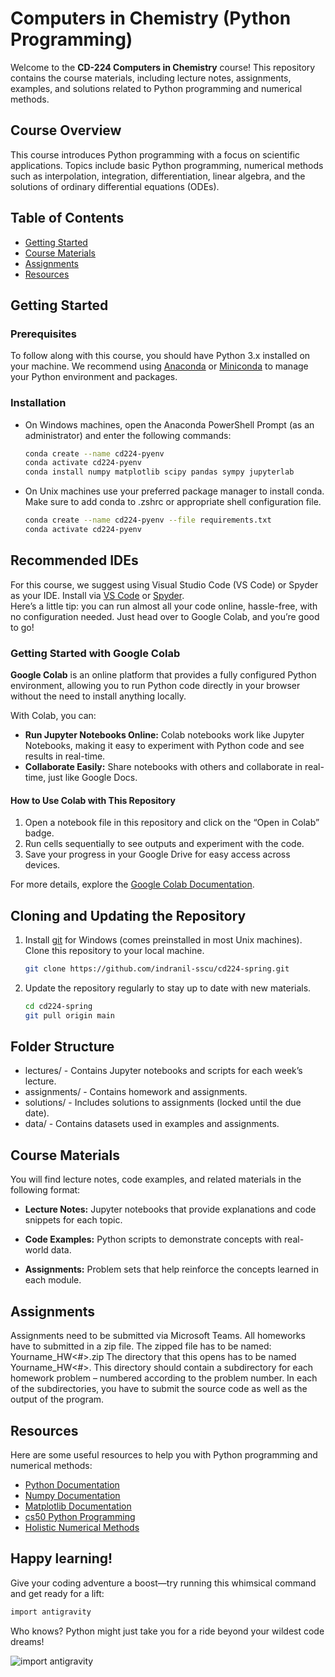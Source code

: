 # Computers in Chemistry (Python Programming)

Welcome to the **CD-224 Computers in Chemistry** course! This repository contains the course materials, including lecture notes, assignments, examples, and solutions related to Python programming and numerical methods.

## Course Overview
This course introduces Python programming with a focus on scientific applications. Topics include basic Python programming, numerical methods such as interpolation, integration, differentiation, linear algebra, and the solutions of ordinary differential equations (ODEs).

## Table of Contents
- [Getting Started](#getting-started)
- [Course Materials](#course-materials)
- [Assignments](#assignments)
- [Resources](#resources)

## Getting Started

### Prerequisites
To follow along with this course, you should have Python 3.x installed on your machine. We recommend using [Anaconda](https://www.anaconda.com/products/individual) or [Miniconda](https://docs.anaconda.com/miniconda/) to manage your Python environment and packages.

### Installation

* On Windows machines, open the Anaconda PowerShell Prompt (as an administrator) and enter the following commands:
   ```bash
   conda create --name cd224-pyenv
   conda activate cd224-pyenv
   conda install numpy matplotlib scipy pandas sympy jupyterlab

* On Unix machines use your preferred package manager to install conda. Make sure to add conda to .zshrc or appropriate shell configuration file.
   ```bash
   conda create --name cd224-pyenv --file requirements.txt
   conda activate cd224-pyenv

## Recommended IDEs

For this course, we suggest using Visual Studio Code (VS Code) or Spyder as your IDE. Install via [VS Code](https://code.visualstudio.com) or [Spyder](https://www.spyder-ide.org).<br>
Here’s a little tip: you can run almost all your code online, hassle-free, with no configuration needed. Just head over to Google Colab, and you’re good to go!
<h3>Getting Started with Google Colab</h2>

<p><strong>Google Colab</strong> is an online platform that provides a fully configured Python environment, allowing you to run Python code directly in your browser without the need to install anything locally.</p>

<p>With Colab, you can:</p>
<ul>
    <li><strong>Run Jupyter Notebooks Online:</strong> Colab notebooks work like Jupyter Notebooks, making it easy to experiment with Python code and see results in real-time.</li>
    <li><strong>Collaborate Easily:</strong> Share notebooks with others and collaborate in real-time, just like Google Docs.</li>
</ul>

<h4>How to Use Colab with This Repository</h3>
<ol>
    <li>Open a notebook file in this repository and click on the “Open in Colab” badge.</li>
    <li>Run cells sequentially to see outputs and experiment with the code.</li>
    <li>Save your progress in your Google Drive for easy access across devices.</li>
</ol>

<p>For more details, explore the <a href="https://colab.research.google.com/notebooks/intro.ipynb" target="_blank">Google Colab Documentation</a>.</p> 


## Cloning and Updating the Repository

1. Install [git](https://git-scm.com/downloads/win) for Windows (comes preinstalled in most Unix machines). Clone this repository to your local machine.
   ```bash
   git clone https://github.com/indranil-sscu/cd224-spring.git

2. Update the repository regularly to stay up to date with new materials.
   ```bash
   cd cd224-spring
   git pull origin main

## Folder Structure
* lectures/ - Contains Jupyter notebooks and scripts for each week’s lecture.
* assignments/ - Contains homework and assignments.
* solutions/ - Includes solutions to assignments (locked until the due date).
* data/ - Contains datasets used in examples and assignments.

## Course Materials
You will find lecture notes, code examples, and related materials in the following format:

* __Lecture Notes:__ Jupyter notebooks that provide explanations and code snippets for each topic.

* __Code Examples:__ Python scripts to demonstrate concepts with real-world data.

* __Assignments:__ Problem sets that help reinforce the concepts learned in each module.

## Assignments
Assignments need to be submitted via Microsoft Teams. All homeworks have to submitted in a zip file. The zipped file has to be named: Yourname_HW<#>.zip The directory that this opens has to be named Yourname_HW<#>. This directory should contain a subdirectory for each homework problem – numbered according to the problem number. In each of the subdirectories, you have to submit the source code as well as the output of the program.

## Resources
Here are some useful resources to help you with Python programming and numerical methods:
* [Python Documentation](https://docs.python.org/3/)
* [Numpy Documentation](https://numpy.org/doc/)
* [Matplotlib Documentation](https://matplotlib.org/stable/contents.html)
* [cs50 Python Programming](https://cs50.harvard.edu/python/2022/)
* [Holistic Numerical Methods](https://nm.mathforcollege.com/audiovisual-digital-lectures/)

##  Happy learning!

Give your coding adventure a boost—try running this whimsical command and get ready for a lift:

   ```bash
   import antigravity
   ```

Who knows? Python might just take you for a ride beyond your wildest code dreams!

![import antigravity](https://imgs.xkcd.com/comics/python.png)
